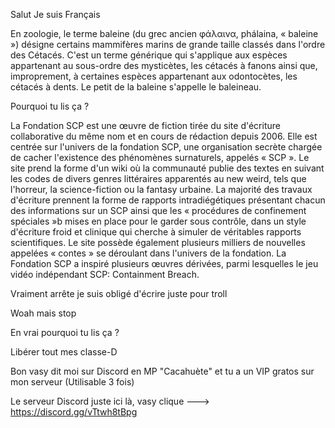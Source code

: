 Salut Je suis Français




En zoologie, le terme baleine (du grec ancien φάλαινα, phálaina, « baleine ») désigne certains mammifères marins de grande taille classés dans l'ordre des Cétacés.
C'est un terme générique qui s'applique aux espèces appartenant au sous-ordre des mysticètes, les cétacés à fanons ainsi que, improprement, 
à certaines espèces appartenant aux odontocètes, les cétacés à dents. Le petit de la baleine s'appelle le baleineau.




Pourquoi tu lis ça ?




La Fondation SCP est une œuvre de fiction tirée du site d'écriture collaborative du même nom et en cours de rédaction depuis 2006. 
Elle est centrée sur l'univers de la fondation SCP, une organisation secrète chargée de cacher l'existence des phénomènes surnaturels, appelés « SCP ». 
Le site prend la forme d'un wiki où la communauté publie des textes en suivant les codes de divers genres littéraires apparentés au new weird, tels que l'horreur, la science-fiction ou la fantasy urbaine.
La majorité des travaux d'écriture prennent la forme de rapports intradiégétiques présentant chacun des informations sur un SCP ainsi que les « procédures de confinement spéciales »b mises en place pour le garder sous contrôle, 
dans un style d'écriture froid et clinique qui cherche à simuler de véritables rapports scientifiques. Le site possède également plusieurs milliers de nouvelles appelées « contes » se déroulant dans l'univers de la fondation.
La Fondation SCP a inspiré plusieurs œuvres dérivées, parmi lesquelles le jeu vidéo indépendant SCP: Containment Breach.




Vraiment arrête je suis obligé d'écrire juste pour troll


Woah mais stop



En vrai pourquoi tu lis ça ?


Libérer tout mes classe-D





























































Bon vasy dit moi sur Discord en MP "Cacahuète" et tu a un VIP gratos sur mon serveur (Utilisable 3 fois)

Le serveur Discord juste ici là, vasy clique ---> https://discord.gg/vTtwh8tBpg
